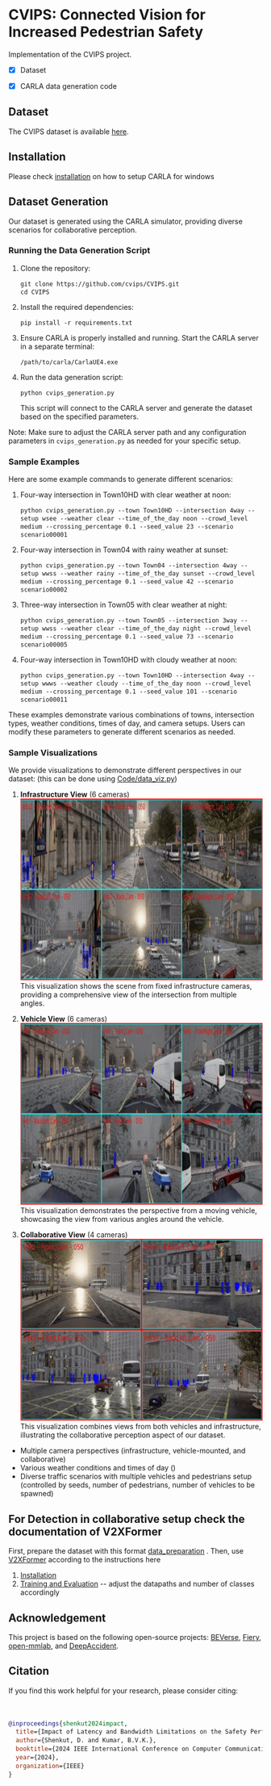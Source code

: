 # CVIPS: Connected Vision for Increased Pedestrian Safety
Implementation of the CVIPS project.
- [X] Dataset
- [X] CARLA data generation code



## Dataset
The CVIPS dataset is available [here](https://drive.google.com/drive/folders/1gCCrIslzVkupyF0lj_1I9qXTB2_a4tjd?usp=drive_link).





## Installation
Please check [installation](https://carla.readthedocs.io/en/0.9.14/build_windows) on how to setup CARLA for windows



## Dataset Generation
Our dataset is generated using the CARLA simulator, providing diverse scenarios for collaborative perception.

### Running the Data Generation Script

1. Clone the repository:
   ```
   git clone https://github.com/cvips/CVIPS.git
   cd CVIPS
   ```

2. Install the required dependencies:
   ```
   pip install -r requirements.txt
   ```

3. Ensure CARLA is properly installed and running. Start the CARLA server in a separate terminal:
   ```
   /path/to/carla/CarlaUE4.exe
   ```

4. Run the data generation script:
   ```
   python cvips_generation.py
   ```

   This script will connect to the CARLA server and generate the dataset based on the specified parameters.

Note: Make sure to adjust the CARLA server path and any configuration parameters in `cvips_generation.py` as needed for your specific setup.

### Sample Examples

Here are some example commands to generate different scenarios:

1. Four-way intersection in Town10HD with clear weather at noon:
   ```
   python cvips_generation.py --town Town10HD --intersection 4way --setup wsee --weather clear --time_of_the_day noon --crowd_level medium --crossing_percentage 0.1 --seed_value 23 --scenario scenario00001
   ```

2. Four-way intersection in Town04 with rainy weather at sunset:
   ```
   python cvips_generation.py --town Town04 --intersection 4way --setup wwss --weather rainy --time_of_the_day sunset --crowd_level medium --crossing_percentage 0.1 --seed_value 42 --scenario scenario00002
   ```

3. Three-way intersection in Town05 with clear weather at night:
   ```
   python cvips_generation.py --town Town05 --intersection 3way --setup wwss --weather clear --time_of_the_day night --crowd_level medium --crossing_percentage 0.1 --seed_value 73 --scenario scenario00005
   ```

4. Four-way intersection in Town10HD with cloudy weather at noon:
   ```
   python cvips_generation.py --town Town10HD --intersection 4way --setup wwws --weather cloudy --time_of_the_day noon --crowd_level medium --crossing_percentage 0.1 --seed_value 101 --scenario scenario00011
   ```

These examples demonstrate various combinations of towns, intersection types, weather conditions, times of day, and camera setups. Users can modify these parameters to generate different scenarios as needed.

### Sample Visualizations

We provide visualizations to demonstrate different perspectives in our dataset:
(this can be done using [Code/data_viz.py](Code\data_viz.py))
1. **Infrastructure View** (6 cameras)
   <img src="images/output_video_infra2_6cam.gif" alt="Infrastructure View" width="640" height="360">
   This visualization shows the scene from fixed infrastructure cameras, providing a comprehensive view of the intersection from multiple angles.

2. **Vehicle View** (6 cameras)
   <img src="images/output_video_veh1_6cam.gif" alt="Vehicle View" width="640" height="360">
   This visualization demonstrates the perspective from a moving vehicle, showcasing the view from various angles around the vehicle.

3. **Collaborative View** (4 cameras)
   <img src="images/output_video_VVVI_4cam.gif" alt="Collaborative View" width="640" height="360">
   This visualization combines views from both vehicles and infrastructure, illustrating the collaborative perception aspect of our dataset.


- Multiple camera perspectives (infrastructure, vehicle-mounted, and collaborative)
- Various weather conditions and times of day ()
- Diverse traffic scenarios with multiple vehicles and pedestrians setup (controlled by seeds, number of pedestrians, number of vehicles to be spawned)



## For Detection in collaborative setup check the documentation of V2XFormer
First, prepare the dataset with this format [data_preparation](docs/data_preparation.md) .
Then, use [V2XFormer](https://github.com/tianqi-wang1996/DeepAccident) according to the instructions here 
1. [Installation](https://github.com/tianqi-wang1996/DeepAccident/blob/main/docs/installation.md)
2. [Training and Evaluation](https://github.com/tianqi-wang1996/DeepAccident/blob/main/docs/getting_started.md) -- adjust the datapaths and number of classes accordingly

## Acknowledgement
This project is based on the following open-source projects: [BEVerse](https://github.com/zhangyp15/BEVerse), [Fiery](https://github.com/wayveai/fiery), [open-mmlab](https://github.com/open-mmlab), and [DeepAccident](https://arxiv.org/pdf/2304.01168).

## Citation
If you find this work helpful for your research, please consider citing:
```bibtex


@inproceedings{shenkut2024impact,
  title={Impact of Latency and Bandwidth Limitations on the Safety Performance of Collaborative Perception},
  author={Shenkut, D. and Kumar, B.V.K.},
  booktitle={2024 IEEE International Conference on Computer Communications and Networks (ICCN)},
  year={2024},
  organization={IEEE}
}



```
